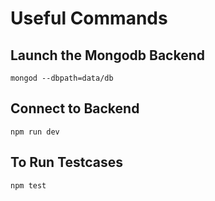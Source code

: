 # Useful Commands

## Launch the Mongodb Backend
```mongod --dbpath=data/db```

## Connect to Backend
```npm run dev```

## To Run Testcases
```npm test```
